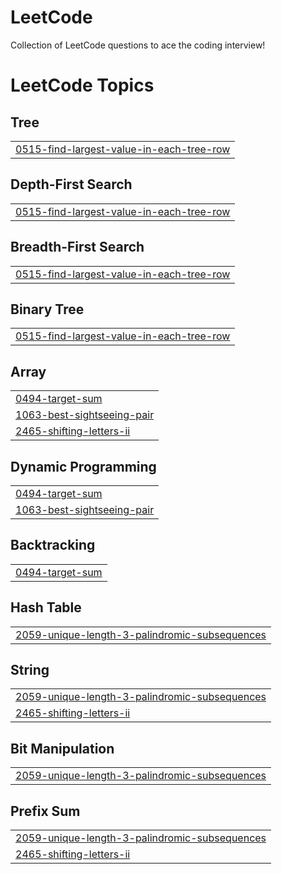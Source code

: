 # LeetCode
Collection of LeetCode questions to ace the coding interview!

<!---LeetCode Topics Start-->
# LeetCode Topics
## Tree
|  |
| ------- |
| [0515-find-largest-value-in-each-tree-row](https://github.com/nikhil0o7/LeetCode/tree/master/0515-find-largest-value-in-each-tree-row) |
## Depth-First Search
|  |
| ------- |
| [0515-find-largest-value-in-each-tree-row](https://github.com/nikhil0o7/LeetCode/tree/master/0515-find-largest-value-in-each-tree-row) |
## Breadth-First Search
|  |
| ------- |
| [0515-find-largest-value-in-each-tree-row](https://github.com/nikhil0o7/LeetCode/tree/master/0515-find-largest-value-in-each-tree-row) |
## Binary Tree
|  |
| ------- |
| [0515-find-largest-value-in-each-tree-row](https://github.com/nikhil0o7/LeetCode/tree/master/0515-find-largest-value-in-each-tree-row) |
## Array
|  |
| ------- |
| [0494-target-sum](https://github.com/nikhil0o7/LeetCode/tree/master/0494-target-sum) |
| [1063-best-sightseeing-pair](https://github.com/nikhil0o7/LeetCode/tree/master/1063-best-sightseeing-pair) |
| [2465-shifting-letters-ii](https://github.com/nikhil0o7/LeetCode/tree/master/2465-shifting-letters-ii) |
## Dynamic Programming
|  |
| ------- |
| [0494-target-sum](https://github.com/nikhil0o7/LeetCode/tree/master/0494-target-sum) |
| [1063-best-sightseeing-pair](https://github.com/nikhil0o7/LeetCode/tree/master/1063-best-sightseeing-pair) |
## Backtracking
|  |
| ------- |
| [0494-target-sum](https://github.com/nikhil0o7/LeetCode/tree/master/0494-target-sum) |
## Hash Table
|  |
| ------- |
| [2059-unique-length-3-palindromic-subsequences](https://github.com/nikhil0o7/LeetCode/tree/master/2059-unique-length-3-palindromic-subsequences) |
## String
|  |
| ------- |
| [2059-unique-length-3-palindromic-subsequences](https://github.com/nikhil0o7/LeetCode/tree/master/2059-unique-length-3-palindromic-subsequences) |
| [2465-shifting-letters-ii](https://github.com/nikhil0o7/LeetCode/tree/master/2465-shifting-letters-ii) |
## Bit Manipulation
|  |
| ------- |
| [2059-unique-length-3-palindromic-subsequences](https://github.com/nikhil0o7/LeetCode/tree/master/2059-unique-length-3-palindromic-subsequences) |
## Prefix Sum
|  |
| ------- |
| [2059-unique-length-3-palindromic-subsequences](https://github.com/nikhil0o7/LeetCode/tree/master/2059-unique-length-3-palindromic-subsequences) |
| [2465-shifting-letters-ii](https://github.com/nikhil0o7/LeetCode/tree/master/2465-shifting-letters-ii) |
<!---LeetCode Topics End-->